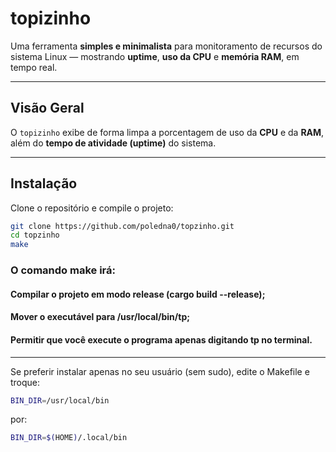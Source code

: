 #  topizinho

Uma ferramenta **simples e minimalista** para monitoramento de recursos do sistema Linux — mostrando **uptime**, **uso da CPU** e **memória RAM**, em tempo real.

---

##  Visão Geral

O `topizinho` exibe de forma limpa a porcentagem de uso da **CPU** e da **RAM**, além do **tempo de atividade (uptime)** do sistema.

---

##  Instalação

Clone o repositório e compile o projeto:

```bash
git clone https://github.com/poledna0/topzinho.git
cd topzinho
make
```

### O comando make irá:

  #### Compilar o projeto em modo release (cargo build --release);

  #### Mover o executável para /usr/local/bin/tp;

  #### Permitir que você execute o programa apenas digitando tp no terminal.

---

Se preferir instalar apenas no seu usuário (sem sudo), edite o Makefile e troque:

```bash
BIN_DIR=/usr/local/bin
```

por:

```bash
BIN_DIR=$(HOME)/.local/bin
```
